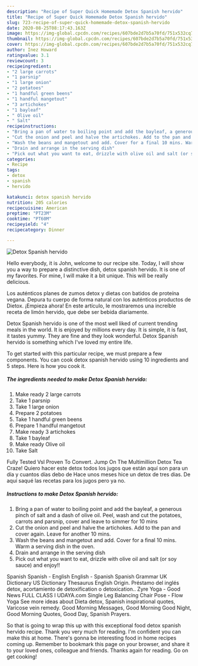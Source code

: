 ```yaml
---
description: "Recipe of Super Quick Homemade Detox Spanish hervido"
title: "Recipe of Super Quick Homemade Detox Spanish hervido"
slug: 723-recipe-of-super-quick-homemade-detox-spanish-hervido
date: 2020-08-25T08:17:43.163Z
image: https://img-global.cpcdn.com/recipes/607bde2d7b5a70fd/751x532cq70/detox-spanish-hervido-recipe-main-photo.jpg
thumbnail: https://img-global.cpcdn.com/recipes/607bde2d7b5a70fd/751x532cq70/detox-spanish-hervido-recipe-main-photo.jpg
cover: https://img-global.cpcdn.com/recipes/607bde2d7b5a70fd/751x532cq70/detox-spanish-hervido-recipe-main-photo.jpg
author: Inez Howard
ratingvalue: 3.1
reviewcount: 3
recipeingredient:
- "2 large carrots"
- "1 parsnip"
- "1 large onion"
- "2 potatoes"
- "1 handful green beens"
- "1 handful mangetout"
- "3 artichokes"
- "1 bayleaf"
- " Olive oil"
- " Salt"
recipeinstructions:
- "Bring a pan of water to boiling point and add the bayleaf, a generous pinch of salt and a dash of olive oil. Peel, wash and cut the potatoes, carrots and parsnip, cover and leave to simmer for 10 mins"
- "Cut the onion and peel and halve the artichokes. Add to the pan and cover again. Leave for another 10 mins."
- "Wash the beans and mangetout and add. Cover for a final 10 mins. Warm a serving dish in the oven."
- "Drain and arrange in the serving dish"
- "Pick out what you want to eat, drizzle with olive oil and salt (or soy sauce) and enjoy!!"
categories:
- Recipe
tags:
- detox
- spanish
- hervido

katakunci: detox spanish hervido 
nutrition: 205 calories
recipecuisine: American
preptime: "PT23M"
cooktime: "PT60M"
recipeyield: "4"
recipecategory: Dinner

---
```



![Detox Spanish hervido](https://img-global.cpcdn.com/recipes/607bde2d7b5a70fd/751x532cq70/detox-spanish-hervido-recipe-main-photo.jpg)

Hello everybody, it is John, welcome to our recipe site. Today, I will show you a way to prepare a distinctive dish, detox spanish hervido. It is one of my favorites. For mine, I will make it a bit unique. This will be really delicious.

Los auténticos planes de zumos detox y dietas con batidos de proteína vegana. Depura tu cuerpo de forma natural con los auténticos productos de Dietox. ¡Empieza ahora! En este artículo, le mostraremos una increíble receta de limón hervido, que debe ser bebida diariamente.

Detox Spanish hervido is one of the most well liked of current trending meals in the world. It is enjoyed by millions every day. It is simple, it is fast, it tastes yummy. They are fine and they look wonderful. Detox Spanish hervido is something which I've loved my entire life.


To get started with this particular recipe, we must prepare a few components. You can cook detox spanish hervido using 10 ingredients and 5 steps. Here is how you cook it.

<!--inarticleads1-->

##### The ingredients needed to make Detox Spanish hervido:

1. Make ready 2 large carrots
1. Take 1 parsnip
1. Take 1 large onion
1. Prepare 2 potatoes
1. Take 1 handful green beens
1. Prepare 1 handful mangetout
1. Make ready 3 artichokes
1. Take 1 bayleaf
1. Make ready  Olive oil
1. Take  Salt


Fully Tested Vsl Proven To Convert. Jump On The Multimillion Detox Tea Craze! Quiero hacer este detox todos los jugos que están aquí son para un día y cuantos días debo de Hace unos meses hice un detox de tres dias. De aquí saqué las recetas para los jugos pero ya no. 

<!--inarticleads2-->

##### Instructions to make Detox Spanish hervido:

1. Bring a pan of water to boiling point and add the bayleaf, a generous pinch of salt and a dash of olive oil. Peel, wash and cut the potatoes, carrots and parsnip, cover and leave to simmer for 10 mins
1. Cut the onion and peel and halve the artichokes. Add to the pan and cover again. Leave for another 10 mins.
1. Wash the beans and mangetout and add. Cover for a final 10 mins. Warm a serving dish in the oven.
1. Drain and arrange in the serving dish
1. Pick out what you want to eat, drizzle with olive oil and salt (or soy sauce) and enjoy!!


Spanish Spanish - English English - Spanish Spanish Grammar UK Dictionary US Dictionary Thesaurus English Origin. Préstamo del inglés detox, acortamiento de detoxification o detoxication.. Zyre Yoga - Good News FULL CLASS I UDAYA.com Single Leg Balancing Chair Pose - Flow Yoga See more ideas about Dieta detox, Spanish inspirational quotes, Varicose vein remedy. Good Morning Messages, Good Morning Good Night, Good Morning Quotes, Good Day, Spanish Prayers. 

So that is going to wrap this up with this exceptional food detox spanish hervido recipe. Thank you very much for reading. I'm confident you can make this at home. There's gonna be interesting food in home recipes coming up. Remember to bookmark this page on your browser, and share it to your loved ones, colleague and friends. Thanks again for reading. Go on get cooking!
